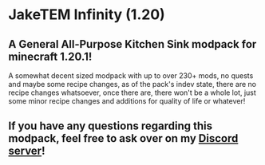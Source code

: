 # JakeTEM Infinity (1.20)

## A General All-Purpose Kitchen Sink modpack for minecraft 1.20.1!

A somewhat decent sized modpack with up to over 230+ mods, no quests and maybe some recipe changes, as of the pack's indev state, there are no recipe changes whatsoever, once there are, there won't be a whole lot, just some minor recipe changes and additions for quality of life or whatever!

## If you have any questions regarding this modpack, feel free to ask over on my [Discord server](https://discord.gg/HUJ8KUSAjC)!

